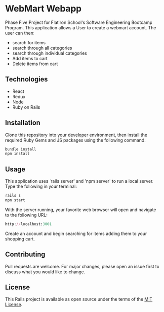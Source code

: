 # WebMart Webapp
Phase Five Project for Flatiron School's Software Engineering Bootcamp Program. This application allows a User to create a webmart account. The user can then:
- search for items
- search through all categories
- search through individual categories
- Add items to cart
- Delete items from cart

## Technologies
- React
- Redux
- Node
- Ruby on Rails
## Installation

Clone this repository into your developer environment, then install the required Ruby Gems and JS packages using the following command:
```ruby
bundle install
npm install
```

## Usage
This application uses 'rails server' and 'npm server' to run a local server. Type the following in your terminal:
```ruby
rails s
npm start
```
With the server running, your favorite web browser will open and navigate to the following URL:
```ruby
http://localhost:3001
```
Create an account and begin searching for items adding them to your shopping cart.

## Contributing
Pull requests are welcome. For major changes, please open an issue first to discuss what you would like to change.

## License
This Rails project is available as open source under the terms of the [MIT License](https://opensource.org/licenses/MIT).

